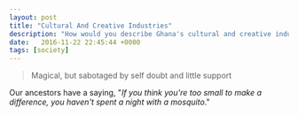 ```yaml
---
layout: post
title: "Cultural And Creative Industries"
description: "How would you describe Ghana's cultural and creative industries?"
date:   2016-11-22 22:45:44 +0000
tags: [society]
---
```


> Magical, but sabotaged by self doubt and little support

Our ancestors have a saying, "*If you think you're too small to make a difference, you haven't spent a night with a mosquito*."
